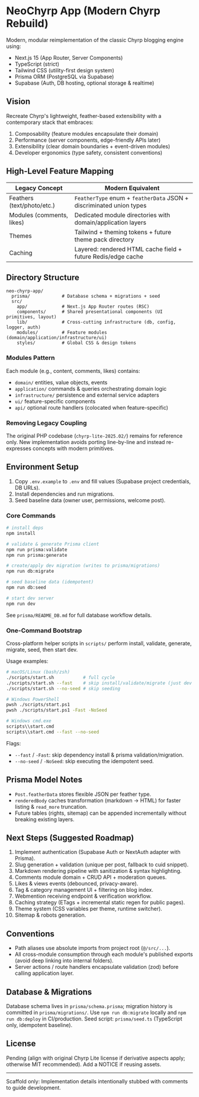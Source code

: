# NeoChyrp App (Modern Chyrp Rebuild)

Modern, modular reimplementation of the classic Chyrp blogging engine using:

- Next.js 15 (App Router, Server Components)
- TypeScript (strict)
- Tailwind CSS (utility-first design system)
- Prisma ORM (PostgreSQL via Supabase)
- Supabase (Auth, DB hosting, optional storage & realtime)

## Vision
Recreate Chyrp's lightweight, feather-based extensibility with a contemporary stack that embraces:
1. Composability (feature modules encapsulate their domain)
2. Performance (server components, edge-friendly APIs later)
3. Extensibility (clear domain boundaries + event-driven modules)
4. Developer ergonomics (type safety, consistent conventions)

## High-Level Feature Mapping
| Legacy Concept | Modern Equivalent |
|----------------|------------------|
| Feathers (text/photo/etc.) | `FeatherType` enum + `featherData` JSON + discriminated union types |
| Modules (comments, likes) | Dedicated module directories with domain/application layers |
| Themes | Tailwind + theming tokens + future theme pack directory |
| Caching | Layered: rendered HTML cache field + future Redis/edge cache | 

## Directory Structure
```
neo-chyrp-app/
  prisma/            # Database schema + migrations + seed
  src/
    app/             # Next.js App Router routes (RSC)
    components/      # Shared presentational components (UI primitives, layout)
    lib/             # Cross-cutting infrastructure (db, config, logger, auth)
    modules/         # Feature modules (domain/application/infrastructure/ui)
    styles/          # Global CSS & design tokens
```

### Modules Pattern
Each module (e.g., content, comments, likes) contains:
- `domain/` entities, value objects, events
- `application/` commands & queries orchestrating domain logic
- `infrastructure/` persistence and external service adapters
- `ui/` feature-specific components
- `api/` optional route handlers (colocated when feature-specific)

### Removing Legacy Coupling
The original PHP codebase (`chyrp-lite-2025.02/`) remains for reference only. New implementation avoids porting line-by-line and instead re-expresses concepts with modern primitives.

## Environment Setup
1. Copy `.env.example` to `.env` and fill values (Supabase project credentials, DB URLs).
2. Install dependencies and run migrations.
3. Seed baseline data (owner user, permissions, welcome post).

### Core Commands
```bash
# install deps
npm install

# validate & generate Prisma client
npm run prisma:validate
npm run prisma:generate

# create/apply dev migration (writes to prisma/migrations)
npm run db:migrate

# seed baseline data (idempotent)
npm run db:seed

# start dev server
npm run dev
```

See `prisma/README_DB.md` for full database workflow details.

### One-Command Bootstrap

Cross-platform helper scripts in `scripts/` perform install, validate, generate, migrate, seed, then start dev.

Usage examples:

```bash
# macOS/Linux (bash/zsh)
./scripts/start.sh           # full cycle
./scripts/start.sh --fast    # skip install/validate/migrate (just dev if already set up)
./scripts/start.sh --no-seed # skip seeding

# Windows PowerShell
pwsh ./scripts/start.ps1
pwsh ./scripts/start.ps1 -Fast -NoSeed

# Windows cmd.exe
scripts\\start.cmd
scripts\\start.cmd --fast --no-seed
```

Flags:

- `--fast` / `-Fast`: skip dependency install & prisma validation/migration.
- `--no-seed` / `-NoSeed`: skip executing the idempotent seed.

 
## Prisma Model Notes

- `Post.featherData` stores flexible JSON per feather type.
- `renderedBody` caches transformation (markdown -> HTML) for faster listing & `read_more` truncation.
- Future tables (rights, sitemap) can be appended incrementally without breaking existing layers.

 
## Next Steps (Suggested Roadmap)

1. Implement authentication (Supabase Auth or NextAuth adapter with Prisma).
2. Slug generation + validation (unique per post, fallback to cuid snippet).
3. Markdown rendering pipeline with sanitization & syntax highlighting.
4. Comments module domain + CRUD API + moderation queues.
5. Likes & views events (debounced, privacy-aware).
6. Tag & category management UI + filtering on blog index.
7. Webmention receiving endpoint & verification workflow.
8. Caching strategy (ETags + incremental static regen for public pages).
9. Theme system (CSS variables per theme, runtime switcher).
10. Sitemap & robots generation.

 
## Conventions

- Path aliases use absolute imports from project root (`@/src/...`).
- All cross-module consumption through each module's published exports (avoid deep linking into internal folders).
- Server actions / route handlers encapsulate validation (zod) before calling application layer.

 
## Database & Migrations

Database schema lives in `prisma/schema.prisma`; migration history is committed in `prisma/migrations/`. Use `npm run db:migrate` locally and `npm run db:deploy` in CI/production. Seed script: `prisma/seed.ts` (TypeScript only, idempotent baseline).

 
## License

Pending (align with original Chyrp Lite license if derivative aspects apply; otherwise MIT recommended). Add a NOTICE if reusing assets.

---
Scaffold only: Implementation details intentionally stubbed with comments to guide development.
